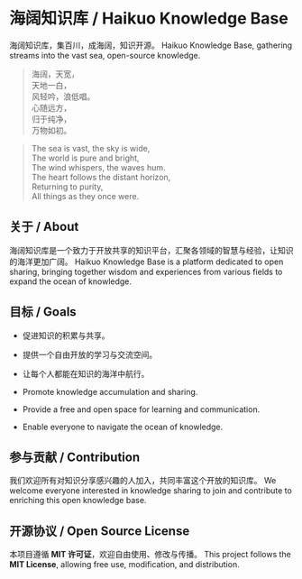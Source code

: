 # 海阔知识库 / Haikuo Knowledge Base

海阔知识库，集百川，成海阔，知识开源。
Haikuo Knowledge Base, gathering streams into the vast sea, open-source knowledge.

> 海阔，天宽，  
> 天地一白，  
> 风轻吟，浪低唱。  
> 心随远方，  
> 归于纯净，  
> 万物如初。

> The sea is vast, the sky is wide,  
> The world is pure and bright,  
> The wind whispers, the waves hum.  
> The heart follows the distant horizon,  
> Returning to purity,  
> All things as they once were.

## 关于 / About
海阔知识库是一个致力于开放共享的知识平台，汇聚各领域的智慧与经验，让知识的海洋更加广阔。
Haikuo Knowledge Base is a platform dedicated to open sharing, bringing together wisdom and experiences from various fields to expand the ocean of knowledge.

## 目标 / Goals
- 促进知识的积累与共享。
- 提供一个自由开放的学习与交流空间。
- 让每个人都能在知识的海洋中航行。

- Promote knowledge accumulation and sharing.
- Provide a free and open space for learning and communication.
- Enable everyone to navigate the ocean of knowledge.

## 参与贡献 / Contribution
我们欢迎所有对知识分享感兴趣的人加入，共同丰富这个开放的知识库。
We welcome everyone interested in knowledge sharing to join and contribute to enriching this open knowledge base.

## 开源协议 / Open Source License
本项目遵循 **MIT 许可证**，欢迎自由使用、修改与传播。
This project follows the **MIT License**, allowing free use, modification, and distribution.

